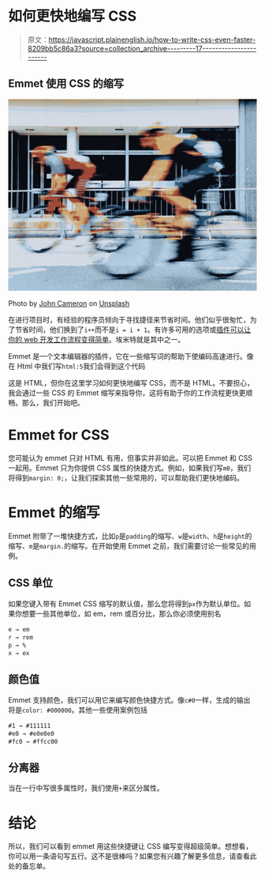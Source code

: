 # 如何更快地编写 CSS

> 原文：<https://javascript.plainenglish.io/how-to-write-css-even-faster-8209bb5c86a3?source=collection_archive---------17----------------------->

## Emmet 使用 CSS 的缩写

![](img/1b2cfb5c46e4b173f8b4fdcef3e86ebc.png)

Photo by [John Cameron](https://unsplash.com/@john_cameron?utm_source=medium&utm_medium=referral) on [Unsplash](https://unsplash.com?utm_source=medium&utm_medium=referral)

在进行项目时，有经验的程序员倾向于寻找捷径来节省时间。他们似乎很匆忙，为了节省时间，他们换到了`i++`而不是`i = i + 1`。有许多可用的选项或[插件可以让你的 web 开发工作流程变得简单](https://sameerkatija.medium.com/make-your-web-development-workflow-smooth-with-these-5-vs-code-extensions-c394ab5ca19b)。埃米特就是其中之一。

Emmet 是一个文本编辑器的插件，它在一些缩写词的帮助下使编码高速进行。像在 Html 中我们写`html:5`我们会得到这个代码

这是 HTML，但你在这里学习如何更快地编写 CSS，而不是 HTML。不要担心，我会通过一些 CSS 的 Emmet 缩写来指导你，这将有助于你的工作流程更快更顺畅。那么，我们开始吧。

# Emmet for CSS

您可能认为 emmet 只对 HTML 有用，但事实并非如此。可以把 Emmet 和 CSS 一起用。Emmet 只为你提供 CSS 属性的快捷方式。例如，如果我们写`m0`，我们将得到`margin: 0;`，让我们探索其他一些常用的，可以帮助我们更快地编码。

# Emmet 的缩写

Emmet 附带了一堆快捷方式，比如`p`是`padding`的缩写、`w`是`width`、`h`是`height`的缩写、`m`是`margin.`的缩写。在开始使用 Emmet 之前，我们需要讨论一些常见的用例。

## CSS 单位

如果您键入带有 Emmet CSS 缩写的默认值，那么您将得到`px`作为默认单位。如果你想要一些其他单位，如 em，rem 或百分比，那么你必须使用别名

```
e → em
r → rem
p → %
x → ex
```

## 颜色值

Emmet 支持颜色，我们可以用它来编写颜色快捷方式。像`c#0`一样，生成的输出将是`color: #000000`。其他一些使用案例包括

```
#1 → #111111
#e0 → #e0e0e0
#fc0 → #ffcc00
```

## 分离器

当在一行中写很多属性时，我们使用`+`来区分属性。

# 结论

所以，我们可以看到 emmet 用这些快捷键让 CSS 编写变得超级简单。想想看，你可以用一条语句写五行。这不是很棒吗？如果您有兴趣了解更多信息，请查看此处的备忘单。